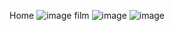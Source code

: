 Home  ![image](https://github.com/user-attachments/assets/097e8b3b-07f4-44ef-9f64-a5ff53f63cea)
film ![image](https://github.com/user-attachments/assets/93198152-d05f-4932-ac60-18cf59cd3168)
![image](https://github.com/user-attachments/assets/02cec8e0-3a4f-49e3-98e0-d7ed63899d6d)
